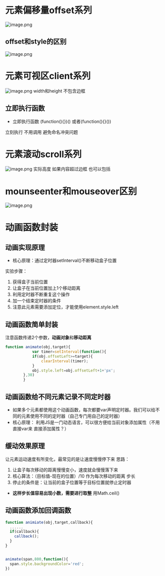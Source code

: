 # 元素偏移量offset系列
![image.png](https://cdn.nlark.com/yuque/0/2023/png/33778458/1675875729643-422a137d-a647-47cd-8d82-a8ee2a958cc1.png#averageHue=%23f3f6f3&clientId=u880c0e50-e29e-4&from=paste&height=526&id=u5b9f460d&originHeight=671&originWidth=1349&originalType=binary&ratio=1&rotation=0&showTitle=false&size=412567&status=done&style=none&taskId=u0edc5aac-e5bb-438d-bf17-d7f689e588a&title=&width=1058.0392354710755)
## offset和style的区别
![image.png](https://cdn.nlark.com/yuque/0/2023/png/33778458/1675875838346-f008d8cd-1c4d-41dc-95fd-86b8bd1660b2.png#averageHue=%23f2f5f2&clientId=u880c0e50-e29e-4&from=paste&height=315&id=u3e683fcf&originHeight=401&originWidth=1585&originalType=binary&ratio=1&rotation=0&showTitle=false&size=233417&status=done&style=none&taskId=uc45887ff-2102-4375-bcde-c91a44dd9db&title=&width=1243.1372781480018)
# 元素可视区client系列
![image.png](https://cdn.nlark.com/yuque/0/2023/png/33778458/1675922689768-9edc4a2a-4ee5-4cc9-bdba-7c2d2c0a54f5.png#averageHue=%23f4f7f4&clientId=ue260e5c7-94e8-4&from=paste&height=466&id=u9c72c6b0&originHeight=594&originWidth=1395&originalType=binary&ratio=1&rotation=0&showTitle=false&size=285685&status=done&style=none&taskId=u4629ec81-20d1-4962-ab4d-71eb6f67bb4&title=&width=1094.1176675182728)
width和height 不包含边框
## 立即执行函数

-  立即执行函数 (function(){})() 或者(function(){}())

立刻执行 不用调用  避免命名冲突问题
# 元素滚动scroll系列
![image.png](https://cdn.nlark.com/yuque/0/2023/png/33778458/1675923097943-22661a30-bc10-46b3-a251-b9320cee7d06.png#averageHue=%23f5f8f5&clientId=ue260e5c7-94e8-4&from=paste&height=385&id=u0f092a1c&originHeight=491&originWidth=1338&originalType=binary&ratio=1&rotation=0&showTitle=false&size=271407&status=done&style=none&taskId=u7f4f8b0d-ccd4-4c2c-b995-138332203ba&title=&width=1049.4117843293543)
实际高度 如果内容超过边框 也可以包括
# mounseenter和mouseover区别
![image.png](https://cdn.nlark.com/yuque/0/2023/png/33778458/1675923241880-9fe0ee20-e13d-41a1-9a68-e2833c625734.png#averageHue=%23f2f5f2&clientId=ue260e5c7-94e8-4&from=paste&height=319&id=u0af9fbe7&originHeight=407&originWidth=1339&originalType=binary&ratio=1&rotation=0&showTitle=false&size=152255&status=done&style=none&taskId=ucaec84b2-028b-4e8b-8b07-815b14bcd64&title=&width=1050.1960980695108)

# 动画函数封装
## 动画实现原理

- 核心原理：通过定时器setInterval()不断移动盒子位置

实验步骤：

1. 获得盒子当前位置
2. 让盒子在当前位置加上1个移动距离
3. 利用定时器不断重复这个操作
4. 加一个结束定时器的条件
5. 注意此元素需要添加定位，才能使用element.style.left
## 动画函数简单封装
注意函数传递2个参数，**动画对象**和**移动距离** 
```javascript
function animate(obj,target){
            var timer=setInterval(function(){
            if(obj.offsetLeft>=target){
                clearInterval(timer);
            }
            obj.style.left=obj.offsetLeft+1+'px';
        },30)
        }
```
## 动画函数给不同元素记录不同定时器

- 如果多个元素都使用这个动画函数，每次都要var声明定时器。我们可以给不同的元素使用不同的定时器（自己专门用自己的定时器）
- 核心原理： 利用JS是一门动态语言，可以很方便给当前对象添加属性（不用直接var来 直接添加属性？）
## 缓动效果原理
让元素运动速度有所变化，最常见的是让速度慢慢停下来
思路：

1. 让盒子每次移动的距离慢慢变小，速度就会慢慢落下来
2. 核心算法：（目标值-现在的位置）/10 作为每次移动的距离 步长
3. 停止的条件是：让当前的盒子位置等于目标位置就停止定时器
- **这样步长值容易出现小数，需要进行取整**  用Math.ceil()
## 动画函数添加回调函数
```javascript
function animiate(obj,target,callback){
  ......
  if(callback){
    callback();
  }
}


animate(span,800,function(){
  span.style.backgroundColor='red';
})
```

